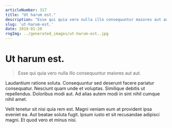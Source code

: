 ```yaml
---
articleNumber: 317
title: "Ut harum est."
description: "Esse qui quia vero nulla illo consequuntur maiores aut aut."
slug: 'ut-harum-est.'
date: 2019-01-20
rngImg: ../generated_images/ut-harum-est..jpg
---
```


# Ut harum est.

> Esse qui quia vero nulla illo consequuntur maiores aut aut.

Laudantium ratione soluta. Consequuntur sed deserunt facere pariatur consequatur. Nesciunt quam unde et voluptas. Similique debitis ut repellendus. Doloribus modi aut. Ad alias autem modi in sint nihil cumque nihil amet.
 Velit tenetur sit nisi quia rem est. Magni veniam eum at provident ipsa eveniet ea. Aut beatae soluta fugit. Ipsum iusto et sit recusandae adipisci magni. Et quod vero et minus nisi.
